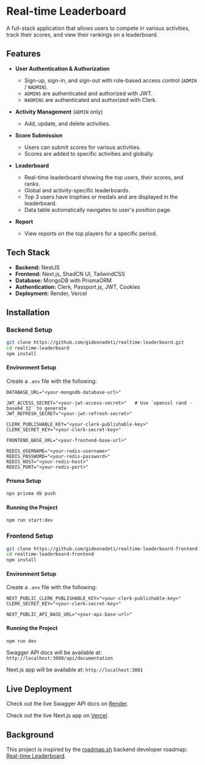 # Real-time Leaderboard

A full-stack application that allows users to compete in various activities, track their scores, and view their rankings on a leaderboard.

## Features

- **User Authentication & Authorization**
  - Sign-up, sign-in, and sign-out with role-based access control (`ADMIN` / `NADMIN`).
  - `ADMINS` are authenticated and authorized with JWT.
  - `NADMINS` are authenticated and authorized with Clerk.

- **Activity Management** (`ADMIN` only)
  - Add, update, and delete activities.
  
- **Score Submission**
  - Users can submit scores for various activities.
  - Scores are added to specific activities and globally.

- **Leaderboard**
  - Real-time leaderboard showing the top users, their scores, and ranks.
  - Global and activity-specific leaderboards.
  - Top 3 users have trophies or medals and are displayed in the leaderboard.
  - Data table automatically navigates to user's position page.

- **Report**
  - View reports on the top players for a specific period.

## Tech Stack

- **Backend:** NestJS
- **Frontend:** Next.js, ShadCN UI, TailwindCSS
- **Database:** MongoDB with PrismaORM
- **Authentication:** Clerk, Passport.js, JWT, Cookies
- **Deployment:** Render, Vercel

## Installation

### Backend Setup

```bash
git clone https://github.com/gideonadeti/realtime-leaderboard.git
cd realtime-leaderboard
npm install
```

#### Environment Setup

Create a `.env` file with the following:

```env
DATABASE_URL="<your-mongodb-database-url>"

JWT_ACCESS_SECRET="<your-jwt-access-secret>"   # Use `openssl rand -base64 32` to generate
JWT_REFRESH_SECRET="<your-jwt-refresh-secret>"

CLERK_PUBLISHABLE_KEY="<your-clerk-publishable-key>"
CLERK_SECRET_KEY="<your-clerk-secret-key>"

FRONTEND_BASE_URL="<your-frontend-base-url>"

REDIS_USERNAME="<your-redis-username>"
REDIS_PASSWORD="<your-redis-password>"
REDIS_HOST="<your-redis-host>"
REDIS_PORT="<your-redis-port>"
```

#### Prisma Setup

```bash
npx prisma db push
```

#### Running the Project

```bash
npm run start:dev
```

### Frontend Setup

```bash
git clone https://github.com/gideonadeti/realtime-leaderboard-frontend.git
cd realtime-leaderboard-frontend
npm install
```

#### Environment Setup

Create a `.env` file with the following:

```env
NEXT_PUBLIC_CLERK_PUBLISHABLE_KEY="<your-clerk-publishable-key>"
CLERK_SECRET_KEY="<your-clerk-secret-key>"

NEXT_PUBLIC_API_BASE_URL="<your-api-base-url>"
```

#### Running the Project

```bash
npm run dev
```

Swagger API docs will be available at:
`http://localhost:3000/api/documentation`

Next.js app will be available at:
`http://localhost:3001`

## Live Deployment

Check out the live Swagger API docs on [Render](https://realtime-leaderboard-6qg2.onrender.com/api/documentation).

Check out the live Next.js app on [Vercel](https://realtime-leaderboard-frontend.vercel.app).

## Background

This project is inspired by the [roadmap.sh](https://roadmap.sh) backend developer roadmap:
[Real-time Leaderboard](https://roadmap.sh/projects/realtime-leaderboard-system).

